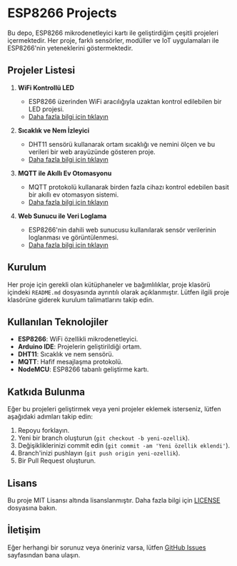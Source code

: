 # ESP8266 Projects

Bu depo, ESP8266 mikrodenetleyici kartı ile geliştirdiğim çeşitli projeleri içermektedir. Her proje, farklı sensörler, modüller ve IoT uygulamaları ile ESP8266'nin yeteneklerini göstermektedir.

## Projeler Listesi

1. **WiFi Kontrollü LED**
   - ESP8266 üzerinden WiFi aracılığıyla uzaktan kontrol edilebilen bir LED projesi.
   - [Daha fazla bilgi için tıklayın](Proje1_WiFi_Kontrollu_LED)

2. **Sıcaklık ve Nem İzleyici**
   - DHT11 sensörü kullanarak ortam sıcaklığı ve nemini ölçen ve bu verileri bir web arayüzünde gösteren proje.
   - [Daha fazla bilgi için tıklayın](Proje2_Sicaklik_Nem_Izleyici)

3. **MQTT ile Akıllı Ev Otomasyonu**
   - MQTT protokolü kullanarak birden fazla cihazı kontrol edebilen basit bir akıllı ev otomasyon sistemi.
   - [Daha fazla bilgi için tıklayın](Proje3_MQTT_Akilli_Ev_Otomasyonu)

4. **Web Sunucu ile Veri Loglama**
   - ESP8266'nin dahili web sunucusu kullanılarak sensör verilerinin loglanması ve görüntülenmesi.
   - [Daha fazla bilgi için tıklayın](Proje4_Web_Sunucu_Veri_Loglama)

## Kurulum

Her proje için gerekli olan kütüphaneler ve bağımlılıklar, proje klasörü içindeki `README.md` dosyasında ayrıntılı olarak açıklanmıştır. Lütfen ilgili proje klasörüne giderek kurulum talimatlarını takip edin.

## Kullanılan Teknolojiler

- **ESP8266**: WiFi özellikli mikrodenetleyici.
- **Arduino IDE**: Projelerin geliştirildiği ortam.
- **DHT11**: Sıcaklık ve nem sensörü.
- **MQTT**: Hafif mesajlaşma protokolü.
- **NodeMCU**: ESP8266 tabanlı geliştirme kartı.

## Katkıda Bulunma

Eğer bu projeleri geliştirmek veya yeni projeler eklemek isterseniz, lütfen aşağıdaki adımları takip edin:

1. Repoyu forklayın.
2. Yeni bir branch oluşturun (`git checkout -b yeni-ozellik`).
3. Değişikliklerinizi commit edin (`git commit -am 'Yeni özellik eklendi'`).
4. Branch'inizi pushlayın (`git push origin yeni-ozellik`).
5. Bir Pull Request oluşturun.

## Lisans

Bu proje MIT Lisansı altında lisanslanmıştır. Daha fazla bilgi için [LICENSE](LICENSE) dosyasına bakın.

## İletişim

Eğer herhangi bir sorunuz veya öneriniz varsa, lütfen [GitHub Issues](https://github.com/kullanici_adiniz/ESP8266_Projects/issues) sayfasından bana ulaşın.
